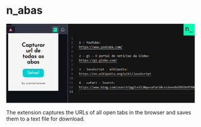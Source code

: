 # n_abas

![n_abas example](images/n_abas.png)

The extension captures the URLs of all open tabs in the browser and saves them to a text file for download. 
